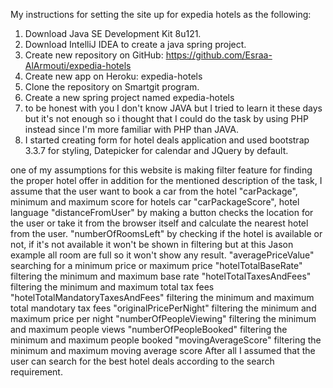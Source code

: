  My instructions for setting the site up for expedia hotels as the following:
 1. Download  Java SE Development Kit 8u121.
 2. Download IntelliJ IDEA to create a java spring project.
 3. Create new repository on GitHub: https://github.com/Esraa-AlArmouti/expedia-hotels
 4. Create new app  on Heroku: expedia-hotels
 5. Clone the repository on Smartgit program.
 6. Create a new spring project named expedia-hotels
 7. to be honest with you I don't know JAVA but I tried to learn it these days but it's not enough so i thought that I could 
    do the task by using PHP instead since I'm more familiar with PHP than JAVA.
 8. I started creating form for hotel deals application and used bootstrap 3.3.7 for styling, Datepicker for calendar and JQuery by default.
 
 one of my assumptions for this website is making filter feature for finding the proper hotel offer
 in addition for the mentioned description of the task, I assume that the user want to book a car from the hotel "carPackage",
 minimum and maximum score for hotels car "carPackageScore", hotel language
 "distanceFromUser" by making a button checks the location for the user or take it from the browser itself and
 calculate the nearest hotel from the user.
 "numberOfRoomsLeft" by checking if the hotel is available or not, if it's not available it won't be shown in filtering but at this Jason example all room are full 
 so it won't show any result.
 "averagePriceValue" searching for a minimum price or maximum price
 "hotelTotalBaseRate" filtering the minimum and maximum base rate
 "hotelTotalTaxesAndFees" filtering the minimum and maximum total tax fees
 "hotelTotalMandatoryTaxesAndFees" filtering the minimum and maximum total mandotary tax fees
 "originalPricePerNight" filtering the minimum and maximum price per night
 "numberOfPeopleViewing" filtering the minimum and maximum people views
 "numberOfPeopleBooked" filtering the minimum and maximum people booked
 "movingAverageScore" filtering the minimum and maximum moving average score
 After all I assumed that the user can search for the best hotel deals according to the search requirement. 